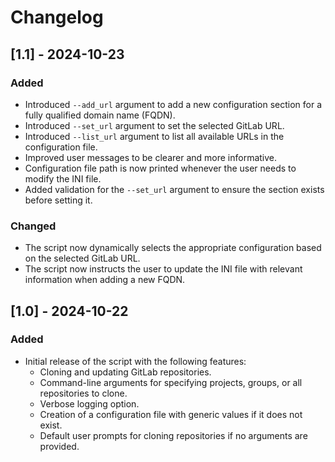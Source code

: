 # Changelog

## [1.1] - 2024-10-23

### Added
- Introduced `--add_url` argument to add a new configuration section for a fully qualified domain name (FQDN).
- Introduced `--set_url` argument to set the selected GitLab URL.
- Introduced `--list_url` argument to list all available URLs in the configuration file.
- Improved user messages to be clearer and more informative.
- Configuration file path is now printed whenever the user needs to modify the INI file.
- Added validation for the `--set_url` argument to ensure the section exists before setting it.

### Changed
- The script now dynamically selects the appropriate configuration based on the selected GitLab URL.
- The script now instructs the user to update the INI file with relevant information when adding a new FQDN.

## [1.0] - 2024-10-22

### Added
- Initial release of the script with the following features:
  - Cloning and updating GitLab repositories.
  - Command-line arguments for specifying projects, groups, or all repositories to clone.
  - Verbose logging option.
  - Creation of a configuration file with generic values if it does not exist.
  - Default user prompts for cloning repositories if no arguments are provided.